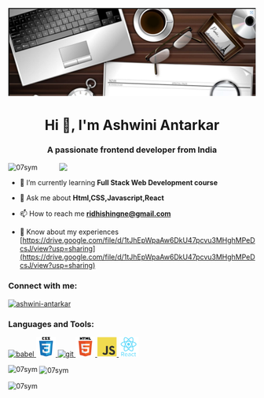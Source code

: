 ![](https://github.com/07sym/07sym/blob/main/Screenshot%202023-12-03%20141352.png)
<h1 align="center">Hi 👋, I'm Ashwini Antarkar</h1>
<h3 align="center">A passionate frontend developer from India</h3>
<img align="right" width="400" src="https://cdn.dribbble.com/users/17707/screenshots/2413754/rrr.gif"/>
<p align="left"> <img src="https://komarev.com/ghpvc/?username=07sym&label=Profile%20views&color=0e75b6&style=flat" alt="07sym" /> </p>

- 🌱 I’m currently learning **Full Stack Web Development course**

- 💬 Ask me about **Html,CSS,Javascript,React**

- 📫 How to reach me **ridhishingne@gmail.com**

- 📄 Know about my experiences [https://drive.google.com/file/d/1tJhEpWpaAw6DkU47pcvu3MHghMPeDcsJ/view?usp=sharing](https://drive.google.com/file/d/1tJhEpWpaAw6DkU47pcvu3MHghMPeDcsJ/view?usp=sharing)

<h3 align="left">Connect with me:</h3>
<p align="left">
<a href="https://linkedin.com/in/ashwini-antarkar" target="blank"><img align="center" src="https://raw.githubusercontent.com/rahuldkjain/github-profile-readme-generator/master/src/images/icons/Social/linked-in-alt.svg" alt="ashwini-antarkar" height="30" width="40" /></a>
</p>

<h3 align="left">Languages and Tools:</h3>
<p align="left"> <a href="https://babeljs.io/" target="_blank" rel="noreferrer"> <img src="https://www.vectorlogo.zone/logos/babeljs/babeljs-icon.svg" alt="babel" width="40" height="40"/> </a> <a href="https://www.w3schools.com/css/" target="_blank" rel="noreferrer"> <img src="https://raw.githubusercontent.com/devicons/devicon/master/icons/css3/css3-original-wordmark.svg" alt="css3" width="40" height="40"/> </a> <a href="https://git-scm.com/" target="_blank" rel="noreferrer"> <img src="https://www.vectorlogo.zone/logos/git-scm/git-scm-icon.svg" alt="git" width="40" height="40"/> </a> <a href="https://www.w3.org/html/" target="_blank" rel="noreferrer"> <img src="https://raw.githubusercontent.com/devicons/devicon/master/icons/html5/html5-original-wordmark.svg" alt="html5" width="40" height="40"/> </a> <a href="https://developer.mozilla.org/en-US/docs/Web/JavaScript" target="_blank" rel="noreferrer"> <img src="https://raw.githubusercontent.com/devicons/devicon/master/icons/javascript/javascript-original.svg" alt="javascript" width="40" height="40"/> </a> <a href="https://reactjs.org/" target="_blank" rel="noreferrer"> <img src="https://raw.githubusercontent.com/devicons/devicon/master/icons/react/react-original-wordmark.svg" alt="react" width="40" height="40"/> </a> </p>

<p><img align="left" src="https://github-readme-stats.vercel.app/api/top-langs?username=07sym&show_icons=true&locale=en&layout=compact" alt="07sym" /></p>

<p>&nbsp;<img align="center" src="https://github-readme-stats.vercel.app/api?username=07sym&show_icons=true&locale=en" alt="07sym" /></p>

<p><img align="center" src="https://github-readme-streak-stats.herokuapp.com/?user=07sym&" alt="07sym" /></p>
